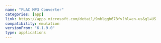 ```yaml
---
name: "FLAC MP3 Converter"
categories: [app]
link: https://apps.microsoft.com/detail/9nblggh678fv?hl=en-us&gl=US
compatibility: emulation
versionFrom: "6.1.9.0"
type: applications
---
```


